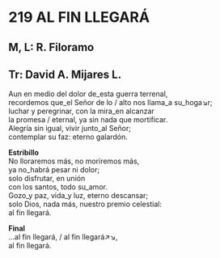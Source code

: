 # 219 AL FIN LLEGARÁ

## M, L: R. Filoramo
## Tr: David A. Mijares L.

Aun en medio del dolor de_esta guerra terrenal,  
recordemos que_el Señor de lo / alto nos llama_a su_hoga↘r;  
luchar y peregrinar, con la mira_en alcanzar  
la promesa / eternal, ya sin nada que mortificar.  
Alegría sin igual, vivir junto_al Señor;  
contemplar su faz: eterno galardón.  

**Estribillo**  
No lloraremos más, no moriremos más,  
ya no_habrá pesar ni dolor;  
solo disfrutar, en unión  
con los santos, todo su_amor.  
Gozo_y paz, vida_y luz, eterno descansar;  
solo Dios, nada más, nuestro premio celestial:  
al fin llegará.  

**Final**  
...al fin llegará, / al fin llegará↗↘,  
al fin llegará.  

